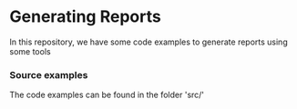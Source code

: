 # Generating Reports #

In this repository,  we have some code examples to generate reports using some tools


### Source examples ###

The code examples can be found in the folder 'src/'